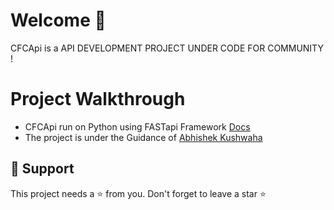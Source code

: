 # Welcome 🙏 

CFCApi is a API DEVELOPMENT PROJECT UNDER CODE FOR COMMUNITY !

# Project Walkthrough

- CFCApi run on Python using FASTapi Framework [Docs](https://fastapi.tiangolo.com/)
- The project is under the Guidance of [Abhishek Kushwaha](https://twitter.com/abbhishek_k) 

## 🙏 Support

This project needs a ⭐️ from you. Don't forget to leave a star ⭐️
